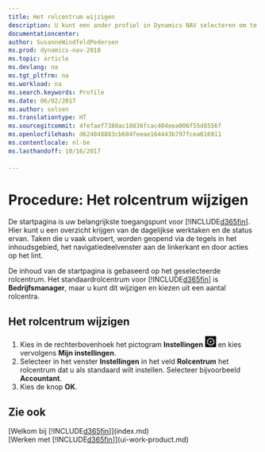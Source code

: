 ```yaml
---
title: Het rolcentrum wijzigen
description: U kunt een ander profiel in Dynamics NAV selecteren om te wijzigen wat u ziet op uw startpagina.
documentationcenter: 
author: SusanneWindfeldPedersen
ms.prod: dynamics-nav-2018
ms.topic: article
ms.devlang: na
ms.tgt_pltfrm: na
ms.workload: na
ms.search.keywords: Profile
ms.date: 06/02/2017
ms.author: solsen
ms.translationtype: HT
ms.sourcegitcommit: 4fefaef7380ac10836fcac404eea006f55d8556f
ms.openlocfilehash: d624848883cb684feeae164443b797fcea616911
ms.contentlocale: nl-be
ms.lasthandoff: 10/16/2017

---
```

# <a name="how-to-change-the-role-center"></a>Procedure: Het rolcentrum wijzigen
De startpagina is uw belangrijkste toegangspunt voor [!INCLUDE[d365fin](includes/d365fin_md.md)]. Hier kunt u een overzicht krijgen van de dagelijkse werktaken en de status ervan. Taken die u vaak uitvoert, worden geopend via de tegels in het inhoudsgebied, het navigatiedeelvenster aan de linkerkant en door acties op het lint.

De inhoud van de startpagina is gebaseerd op het geselecteerde rolcentrum. Het standaardrolcentrum voor [!INCLUDE[d365fin](includes/d365fin_md.md)] is **Bedrijfsmanager**, maar u kunt dit wijzigen en kiezen uit een aantal rolcentra.

## <a name="to-change-role-center"></a>Het rolcentrum wijzigen
1. Kies in de rechterbovenhoek het pictogram **Instellingen** ![Instellingen](media/ui-experience/settings_icon_small.png "pictogram Instellingen voor rolcentrum") en kies vervolgens **Mijn instellingen**.
2. Selecteer in het venster **Instellingen** in het veld **Rolcentrum** het rolcentrum dat u als standaard wilt instellen. Selecteer bijvoorbeeld **Accountant**.
3. Kies de knop **OK**.

## <a name="see-also"></a>Zie ook
[Welkom bij [!INCLUDE[d365fin](includes/d365fin_md.md)]](index.md)  
[Werken met [!INCLUDE[d365fin](includes/d365fin_md.md)]](ui-work-product.md)  

